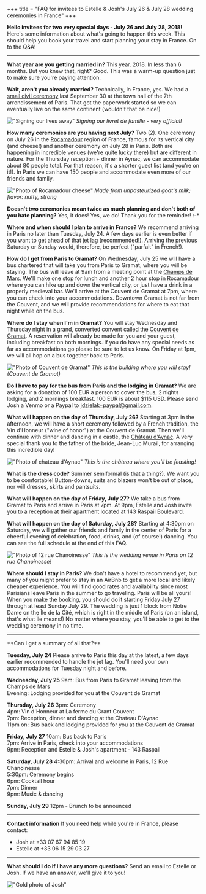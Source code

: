 
  +++
title = "FAQ for invitees to Estelle & Josh's July 26 & July 28 wedding ceremonies in France"
+++

**Hello invitees for two very special days - July 26 and July 28, 2018!**
Here's some information about what's going to happen this week. This should help you book your travel and start planning your stay in France. On to the Q&A!

<hr>

**What year are you getting married in?**
This year. 2018. In less than 6 months. But you knew that, right? Good. This was a warm-up question just to make sure you're paying attention.

**Wait, aren't you already married?**
Technically, in France, yes. We had a [small civil ceremony](/story/mairie-du-7e/) last September 30 at the town hall of the 7th arrondissement of Paris. That got the paperwork started so we can eventually live on the same continent (wouldn't that be nice!)

!["Signing our lives away"](/images/photos/civil-ceremony-signing.jpg)
*Signing our livret de famille - very official!*

**How many ceremonies are you having next July?**
Two (2). One ceremony on July 26 in the [Rocamadour](https://en.wikipedia.org/wiki/Rocamadour) region of France, famous for its vertical city (and cheese!) and another ceremony on July 28 in Paris. Both are happening in incredible venues (we're quite lucky there) but are different in nature. For the Thursday reception + dinner in Aynac, we can accommodate about 80 people total. For that reason, it's a shorter guest list (and you're on it!). In Paris we can have 150 people and accommodate even more of our friends and family.

!["Photo of Rocamadour cheese"](/images/photos/rocamadour-cheese.png)
*Made from unpasteurized goat's milk; flavor: nutty, strong*

**Doesn't two ceremonies mean twice as much planning and don't both of you hate planning?**
Yes, it does! Yes, we do! Thank you for the reminder! :-*

**Where and when should I plan to arrive in France?**
We recommend arriving in Paris no later than Tuesday, July 24. A few days earlier is even better if you want to get ahead of that jet lag (recommended!). Arriving the previous Saturday or Sunday would, therefore, be perfect ("parfait" in French!).

**How do I get from Paris to Gramat?**
On Wednesday, July 25 we will have a bus chartered that will take you from Paris to Gramat, where you will be staying. The bus will leave at 9am from a meeting point at the [Champs de Mars](https://goo.gl/maps/NZcSTbhhHQv). We'll make one stop for lunch and another 2 hour stop in Rocamadour where you can hike up and down the vertical city, or just have a drink in a properly medieval bar. We'll arrive at the Couvent de Gramat at 7pm, where you can check into your accommodations. Downtown Gramat is not far from the Couvent, and we will provide recommendations for where to eat that night while on the bus.

**Where do I stay when I'm in Gramat?**
You will stay Wednesday and Thursday night in a grand, converted convent called the [Couvent de Gramat](http://www.grandcouventgramat.fr/en/home). A reservation will already be made for you and your guest, including breakfast on both mornings. If you do have any special needs as far as accommodations go please be sure to let us know. On Friday at 1pm, we will all hop on a bus together back to Paris.

!["Photo of Couvent de Gramat"](/images/photos/couvent-de-gramat.png)
*This is the building where you will stay! (Couvent de Gramat)*

**Do I have to pay for the bus from Paris and the lodging in Gramat?**
We are asking for a donation of 100 EUR a person to cover the bus, 2 nights lodging, and 2 mornings breakfast. 100 EUR is about $115 USD. Please send Josh a Venmo or a Paypal to jdzielak+paypal@gmail.com.

**What will happen on the day of Thursday, July 26?**
Starting at 3pm in the afternoon, we will have a short ceremony followed by a French tradition, the Vin d'Honneur ("wine of honor") at the Couvent de Gramat. Then we'll continue with dinner and dancing in a castle, the [Château d’Aynac](https://fr.wikipedia.org/wiki/Ch%C3%A2teau_d%27Aynac). A very special thank you to the father of the bride, Jean-Luc Murail, for arranging this incredible day!

!["Photo of chateau d'Aynac"](/images/photos/chateau-daynac.png)
*This is the château where you’ll be feasting!*

**What is the dress code?**
Summer semiformal (is that a thing?). We want you to be comfortable! Button-downs, suits and blazers won't be out of place, nor will dresses, skirts and pantsuits.

**What will happen on the day of Friday, July 27?**
We take a bus from Gramat to Paris and arrive in Paris at 7pm. At 9pm, Estelle and Josh invite you to a reception at their apartment located at 143 Raspail Boulevard.

**What will happen on the day of Saturday, July 28?**
Starting at 4:30pm on Saturday, we will gather our friends and family in the center of Paris for a cheerful evening of celebration, food, drinks, and (of course!) dancing. You can see the full schedule at the end of this FAQ.

!["Photo of 12 rue Chanoinesse"](/images/photos/12-rue-chanoinesse.png)
*This is the wedding venue in Paris on 12 rue Chanoinesse!*

**Where should I stay in Paris?**
We don't have a hotel to recommend yet, but many of you might prefer to stay in an AirBnb to get a more local and likely cheaper experience. You will find good rates and availability since most Parisians leave Paris in the summer to go traveling. Paris will be all yours! When you make the booking, you should do it starting Friday July 27 through at least Sunday July 29. The wedding is just 1 block from Notre Dame on the Île de la Cité, which is right in the middle of Paris (on an island, that's what Île means!) No matter where you stay, you'll be able to get to the wedding ceremony in no time.

<hr>
**Can I get a summary of all that?**

**Tuesday, July 24**
Please arrive to Paris this day at the latest, a few days earlier recommended to handle the jet lag. You'll need your own accommodations for Tuesday night and before.

**Wednesday, July 25**
9am: Bus from Paris to Gramat leaving from the Champs de Mars
<br>
Evening: Lodging provided for you at the Couvent de Gramat

**Thursday, July 26**
3pm: Ceremony
<br>
4pm: Vin d'Honneur at La ferme du Grant Couvent
<br>
7pm: Reception, dinner and dancing at the Chateau D'Aynac
<br>
11pm on: Bus back and lodging provided for you at the Couvent de Gramat

**Friday, July 27**
10am: Bus back to Paris
<br>
7pm: Arrive in Paris, check into your accommodations
<br>
9pm: Reception and Estelle & Josh's apartment - 143 Raspail

**Saturday, July 28**
4:30pm: Arrival and welcome in Paris, 12 Rue Chanoinesse
<br>
5:30pm: Ceremony begins
<br>
6pm: Cocktail hour
<br>
7pm: Dinner
<br>
9pm: Music & dancing

**Sunday, July 29**
12pm - Brunch to be announced
<br>

<hr>

**Contact information**
If you need help while you're in France, please contact:

- Josh at ‭+33 07 67 94 85 19‬
- Estelle at ‭+33 06 15 29 03 27‬

<hr>

**What should I do if I have any more questions?**
Send an email to Estelle or Josh. If we have an answer, we'll give it to you!

!["Gold photo of Josh"](/images/photos/gold-asian-art-museum.png)
